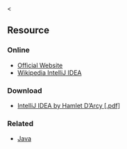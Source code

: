 &lt;

Resource
--------

### Online

-   [Official Website](http://www.jetbrains.com/idea/)
-   [Wikipedia IntelliJ IDEA](http://en.wikipedia.org/wiki/IntelliJ_IDEA)

### Download

-   [IntelliJ IDEA by Hamlet D’Arcy \[.pdf\]](http://refcardz.dzone.com/refcardz/intellij-idea-update)

### Related

-   [Java](java.html "Java Cheat Sheet")
